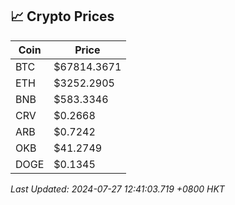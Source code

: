 ## 📈 Crypto Prices

| Coin | Price |
| ---- | ----- |
| BTC | $67814.3671 |
| ETH | $3252.2905 |
| BNB | $583.3346 |
| CRV | $0.2668 |
| ARB | $0.7242 |
| OKB | $41.2749 |
| DOGE | $0.1345 |

_Last Updated: 2024-07-27 12:41:03.719 +0800 HKT_